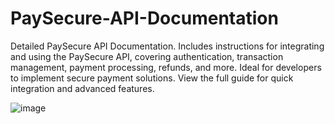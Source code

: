 # PaySecure-API-Documentation
Detailed PaySecure API Documentation. Includes instructions for integrating and using the PaySecure API, covering authentication, transaction management, payment processing, refunds, and more. Ideal for developers to implement secure payment solutions. View the full guide for quick integration and advanced features.


![image](https://github.com/user-attachments/assets/fafa613a-9440-4233-9876-121a7160e5f7)
